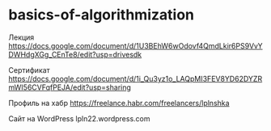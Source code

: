 # basics-of-algorithmization

Лекция 
https://docs.google.com/document/d/1U3BEhW6wOdovf4QmdLkir6PS9VvYDWHdgXGg_CEnTe8/edit?usp=drivesdk
 
Сертификат
https://docs.google.com/document/d/1i_Qu3yz1o_LAQpMI3FEV8YD62DYZRmWI56CVFqfPEJA/edit?usp=sharing

Профиль на хабр
https://freelance.habr.com/freelancers/lplnshka

Сайт на WordPress
lpln22.wordpress.com
